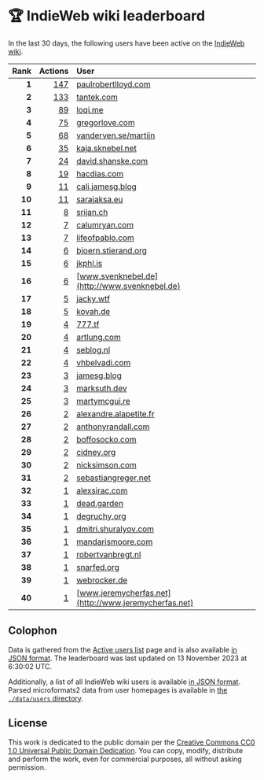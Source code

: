 # 🏆 IndieWeb wiki leaderboard

In the last 30 days, the following users have been active on the [IndieWeb wiki](https://indieweb.org).

| Rank | Actions | User |
|-----:|--------:|:-----|
| **1** | [147](https://indieweb.org/Special:Contributions/Paulrobertlloyd.com) | [paulrobertlloyd.com](http://paulrobertlloyd.com) |
| **2** | [133](https://indieweb.org/Special:Contributions/Tantek.com) | [tantek.com](http://tantek.com) |
| **3** | [89](https://indieweb.org/Special:Contributions/Loqi.me) | [loqi.me](http://loqi.me) |
| **4** | [75](https://indieweb.org/Special:Contributions/Gregorlove.com) | [gregorlove.com](http://gregorlove.com) |
| **5** | [68](https://indieweb.org/Special:Contributions/Vanderven.se_martijn) | [vanderven.se/martijn](http://vanderven.se/martijn) |
| **6** | [35](https://indieweb.org/Special:Contributions/Kaja.sknebel.net) | [kaja.sknebel.net](http://kaja.sknebel.net) |
| **7** | [24](https://indieweb.org/Special:Contributions/David.shanske.com) | [david.shanske.com](http://david.shanske.com) |
| **8** | [19](https://indieweb.org/Special:Contributions/Hacdias.com) | [hacdias.com](http://hacdias.com) |
| **9** | [11](https://indieweb.org/Special:Contributions/Cali.jamesg.blog) | [cali.jamesg.blog](http://cali.jamesg.blog) |
| **10** | [11](https://indieweb.org/Special:Contributions/Sarajaksa.eu) | [sarajaksa.eu](http://sarajaksa.eu) |
| **11** | [8](https://indieweb.org/Special:Contributions/Srijan.ch) | [srijan.ch](http://srijan.ch) |
| **12** | [7](https://indieweb.org/Special:Contributions/Calumryan.com) | [calumryan.com](http://calumryan.com) |
| **13** | [7](https://indieweb.org/Special:Contributions/Lifeofpablo.com) | [lifeofpablo.com](http://lifeofpablo.com) |
| **14** | [6](https://indieweb.org/Special:Contributions/Bjoern.stierand.org) | [bjoern.stierand.org](http://bjoern.stierand.org) |
| **15** | [6](https://indieweb.org/Special:Contributions/Jkphl.is) | [jkphl.is](http://jkphl.is) |
| **16** | [6](https://indieweb.org/Special:Contributions/Www.svenknebel.de) | [www.svenknebel.de](http://www.svenknebel.de) |
| **17** | [5](https://indieweb.org/Special:Contributions/Jacky.wtf) | [jacky.wtf](http://jacky.wtf) |
| **18** | [5](https://indieweb.org/Special:Contributions/Kovah.de) | [kovah.de](http://kovah.de) |
| **19** | [4](https://indieweb.org/Special:Contributions/777.tf) | [777.tf](http://777.tf) |
| **20** | [4](https://indieweb.org/Special:Contributions/Artlung.com) | [artlung.com](http://artlung.com) |
| **21** | [4](https://indieweb.org/Special:Contributions/Seblog.nl) | [seblog.nl](http://seblog.nl) |
| **22** | [4](https://indieweb.org/Special:Contributions/Vhbelvadi.com) | [vhbelvadi.com](http://vhbelvadi.com) |
| **23** | [3](https://indieweb.org/Special:Contributions/Jamesg.blog) | [jamesg.blog](http://jamesg.blog) |
| **24** | [3](https://indieweb.org/Special:Contributions/Marksuth.dev) | [marksuth.dev](http://marksuth.dev) |
| **25** | [3](https://indieweb.org/Special:Contributions/Martymcgui.re) | [martymcgui.re](http://martymcgui.re) |
| **26** | [2](https://indieweb.org/Special:Contributions/Alexandre.alapetite.fr) | [alexandre.alapetite.fr](http://alexandre.alapetite.fr) |
| **27** | [2](https://indieweb.org/Special:Contributions/Anthonyrandall.com) | [anthonyrandall.com](http://anthonyrandall.com) |
| **28** | [2](https://indieweb.org/Special:Contributions/Boffosocko.com) | [boffosocko.com](http://boffosocko.com) |
| **29** | [2](https://indieweb.org/Special:Contributions/Cidney.org) | [cidney.org](http://cidney.org) |
| **30** | [2](https://indieweb.org/Special:Contributions/Nicksimson.com) | [nicksimson.com](http://nicksimson.com) |
| **31** | [2](https://indieweb.org/Special:Contributions/Sebastiangreger.net) | [sebastiangreger.net](http://sebastiangreger.net) |
| **32** | [1](https://indieweb.org/Special:Contributions/Alexsirac.com) | [alexsirac.com](http://alexsirac.com) |
| **33** | [1](https://indieweb.org/Special:Contributions/Dead.garden) | [dead.garden](http://dead.garden) |
| **34** | [1](https://indieweb.org/Special:Contributions/Degruchy.org) | [degruchy.org](http://degruchy.org) |
| **35** | [1](https://indieweb.org/Special:Contributions/Dmitri.shuralyov.com) | [dmitri.shuralyov.com](http://dmitri.shuralyov.com) |
| **36** | [1](https://indieweb.org/Special:Contributions/Mandarismoore.com) | [mandarismoore.com](http://mandarismoore.com) |
| **37** | [1](https://indieweb.org/Special:Contributions/Robertvanbregt.nl) | [robertvanbregt.nl](http://robertvanbregt.nl) |
| **38** | [1](https://indieweb.org/Special:Contributions/Snarfed.org) | [snarfed.org](http://snarfed.org) |
| **39** | [1](https://indieweb.org/Special:Contributions/Webrocker.de) | [webrocker.de](http://webrocker.de) |
| **40** | [1](https://indieweb.org/Special:Contributions/Www.jeremycherfas.net) | [www.jeremycherfas.net](http://www.jeremycherfas.net) |


## Colophon

Data is gathered from the [Active users list](https://indieweb.org/Special:ActiveUsers) page and is also available [in JSON format](https://github.com/jgarber623/indieweb-wiki-leaderboard/blob/main/data/leaderboard.json). The leaderboard was last updated on 13 November 2023 at 6:30:02 UTC.

Additionally, a list of all IndieWeb wiki users is available [in JSON format](https://github.com/jgarber623/indieweb-wiki-leaderboard/blob/main/data/users.json). Parsed microformats2 data from user homepages is available in [the `./data/users` directory](https://github.com/jgarber623/indieweb-wiki-leaderboard/blob/main/data/users).

## License

This work is dedicated to the public domain per the [Creative Commons CC0 1.0 Universal Public Domain Dedication](https://creativecommons.org/publicdomain/zero/1.0/). You can copy, modify, distribute and perform the work, even for commercial purposes, all without asking permission.
